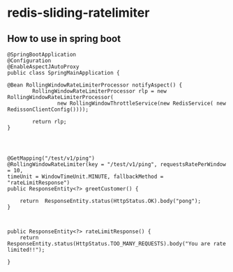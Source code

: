 # redis-sliding-ratelimiter


## How to use in spring boot



	@SpringBootApplication
	@Configuration
	@EnableAspectJAutoProxy
	public class SpringMainApplication {

	@Bean RollingWindowRateLimiterProcessor notifyAspect() {
	    	RollingWindowRateLimiterProcessor rlp = new RollingWindowRateLimiterProcessor(
					new RollingWindowThrottleService(new RedisService( new RedissonClientConfig())));
	    	
	    	return rlp;
	}



	
	@GetMapping("/test/v1/ping")
	@RollingWindowRateLimiter(key = "/test/v1/ping", requestsRatePerWindow = 10,
	timeUnit = WindowTimeUnit.MINUTE, fallbackMethod = "rateLimitResponse")
	public ResponseEntity<?> greetCustomer() {
		
		return  ResponseEntity.status(HttpStatus.OK).body("pong");
	}


	
	public ResponseEntity<?> rateLimitResponse() {
		return ResponseEntity.status(HttpStatus.TOO_MANY_REQUESTS).body("You are rate limited!!");
		
	}
	